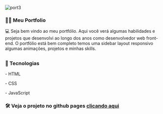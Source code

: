 ![port3](https://github.com/jacksonVargas/Portfolio/assets/93093923/0c7a08fc-f102-4606-add5-87f1bc2dd09b)


<h3>👨‍💻 Meu Portfolio</h3>

<p>💻 Seja bem vindo ao meu portfólio. Aqui você verá algumas habilidades e projetos que desenvolvi ao longo dos anos como desenvolvedor web front-end. O portfólio está bem completo temos uma sidebar layout responsivo algumas animações, projetos e minhas skills.</p>

##

<h3>🚀 Tecnologias</h3>

<p>- HTML</p>
<p>- CSS</p>
<p>- JavaScript</p>

<h3>🛠 Veja o projeto no github pages <a href="https://jacksonvargas.github.io/Portfolio/">clicando aqui</a></h3>




